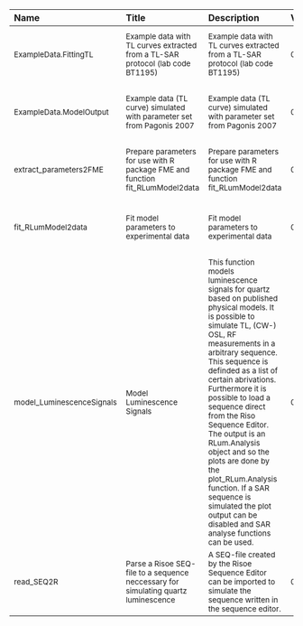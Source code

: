 

| Name                                 | Title                                                                                         | Description                                                                                                                                                                                                                                                                                                                                                                                                                                                                                                                                           | Version          | m.Date                | m.Time              | Author                                                                                                                                                | Citation      |
|:-------------------------------------|:----------------------------------------------------------------------------------------------|:------------------------------------------------------------------------------------------------------------------------------------------------------------------------------------------------------------------------------------------------------------------------------------------------------------------------------------------------------------------------------------------------------------------------------------------------------------------------------------------------------------------------------------------------------|:-----------------|:----------------------|:--------------------|:------------------------------------------------------------------------------------------------------------------------------------------------------|:--------------|
| <sub>ExampleData.FittingTL</sub>     | <sub>Example data with TL curves extracted from a TL-SAR protocol (lab code BT1195)</sub>     | <sub>Example data with TL curves extracted from a TL-SAR protocol (lab code BT1195)</sub>                                                                                                                                                                                                                                                                                                                                                                                                                                                             | <sub>0.1.0</sub> | <sub>NA</sub>         | <sub>NA</sub>       | <sub>Johannes Friedrich, University of Bayreuth (Germany)<br /></sub>                                                                                 | <sub>NA</sub> |
| <sub>ExampleData.ModelOutput</sub>   | <sub>Example data (TL curve) simulated with parameter set from Pagonis 2007</sub>             | <sub>Example data (TL curve) simulated with parameter set from Pagonis 2007</sub>                                                                                                                                                                                                                                                                                                                                                                                                                                                                     | <sub>0.1.1</sub> | <sub>NA</sub>         | <sub>NA</sub>       | <sub>Johannes Friedrich, University of Bayreuth (Germany)<br /></sub>                                                                                 | <sub>NA</sub> |
| <sub>extract_parameters2FME</sub>    | <sub>Prepare parameters for use with R package FME and function  fit_RLumModel2data</sub>     | <sub>Prepare parameters for use with R package FME and function  fit_RLumModel2data</sub>                                                                                                                                                                                                                                                                                                                                                                                                                                                             | <sub>0.1.0</sub> | <sub>2018-05-18</sub> | <sub>12:07:33</sub> | <sub>Johannes Friedrich, University of Bayreuth (Germany),<br /></sub>                                                                                | <sub>NA</sub> |
| <sub>fit_RLumModel2data</sub>        | <sub>Fit model parameters to experimental data</sub>                                          | <sub>Fit model parameters to experimental data</sub>                                                                                                                                                                                                                                                                                                                                                                                                                                                                                                  | <sub>0.1.0</sub> | <sub>2018-05-18</sub> | <sub>11:53:42</sub> | <sub>Johannes Friedrich, University of Bayreuth (Germany)<br /></sub>                                                                                 | <sub>NA</sub> |
| <sub>model_LuminescenceSignals</sub> | <sub>Model Luminescence Signals</sub>                                                         | <sub>This function models luminescence signals for quartz based on published physical models. It is possible to simulate TL, (CW-) OSL, RF measurements in a arbitrary sequence. This sequence is definded as a  list  of certain abrivations. Furthermore it is possible to load a sequence direct from the Riso Sequence Editor. The output is an  RLum.Analysis object and so the plots are done by the  plot_RLum.Analysis  function. If a SAR sequence is simulated the plot output can be disabled and SAR analyse functions can be used.</sub> | <sub>0.1.4</sub> | <sub>2018-05-18</sub> | <sub>08:31:52</sub> | <sub>Johannes Friedrich, University of Bayreuth (Germany),<br /> Sebastian Kreutzer, IRAMAT-CRP2A, Universite Bordeaux Montaigne (France)<br /></sub> | <sub>NA</sub> |
| <sub>read_SEQ2R</sub>                | <sub>Parse a Risoe SEQ-file to a sequence neccessary for simulating quartz luminescence</sub> | <sub>A SEQ-file created by the Risoe Sequence Editor can be imported to simulate the sequence written in the sequence editor.</sub>                                                                                                                                                                                                                                                                                                                                                                                                                   | <sub>0.1.0</sub> | <sub>2017-10-13</sub> | <sub>13:46:59</sub> | <sub>Johannes Friedrich, University of Bayreuth (Germany),<br /></sub>                                                                                | <sub>NA</sub> |

